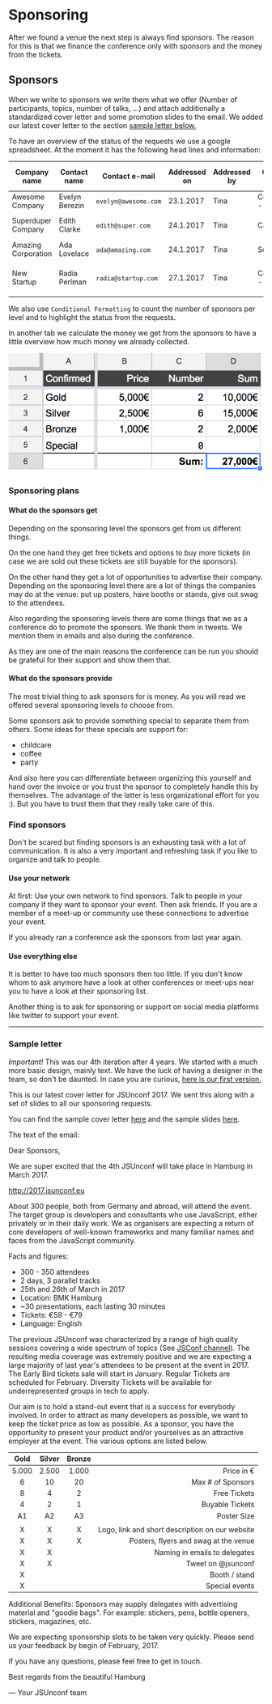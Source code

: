 # Sponsoring

After we found a venue the next step is always find sponsors. The reason for this is that we finance the conference only with sponsors and the money from the tickets.

## Sponsors

When we write to sponsors we write them what we offer (Number of participants, topics, number of talks, ...) and attach additionally a standardized cover letter and some promotion slides to the email. We added our latest cover letter to the section [sample letter below.](#sample-letter)

To have an overview of the status of the requests we use a google spreadsheet. At the moment it has the following head lines and information:

| Company name |	Contact name | Contact e-mail |	Addressed on |	Addressed by | Current Status | Additional comment | Invoice sent | Added to website | Tweet sent | Ticket links sent |
|-------|----|-----|-----|-----|-----|-----|----|----|----|-----|
| Awesome Company |	Evelyn Berezin | `evelyn@awesome.com` |	23.1.2017 |	Tina | Confirmed - Gold |  | - | yes | - | - |
| Superduper Company | Edith Clarke | `edith@super.com` |	24.1.2017 |	Tina | Cancelled | Ask them next year again | - | - | - | - |
| Amazing Corporation | Ada Lovelace | `ada@amazing.com` |	24.1.2017 |	Tina | Sent |  | - | - | - | - |
| New Startup | Radia Perlman | `radia@startup.com` |	27.1.2017 |	Tina | Confirmed - Silver | Remind them of sponsoring material | 10.2.2017 | yes | - | 10.2.2017 |

We also use `Conditional Formatting` to count the number of sponsors per level and to highlight the status from the requests.

In another tab we calculate the money we get from the sponsors to have a little overview how much money we already collected.

![Sponsor overview](material/sponsor-overview.png)

### Sponsoring plans

#### What do the sponsors get

Depending on the sponsoring level the sponsors get from us different things.

On the one hand they get free tickets and options to buy more tickets (in case we are sold out these tickets are still buyable for the sponsors).

On the other hand they get a lot of opportunities to advertise their company. Depending on the sponsoring level there are a lot of things the companies may do at the venue: put up posters, have booths or stands, give out swag to the attendees.

Also regarding the sponsoring levels there are some things that we as a conference do to promote the sponsors. We thank them in tweets. We mention them in emails and also during the conference.

As they are one of the main reasons the conference can be run you should be grateful for their support and show them that.

#### What do the sponsors provide

The most trivial thing to ask sponsors for is money. As you will read we offered several sponsoring levels to choose from.

Some sponsors ask to provide something special to separate them from others.
Some ideas for these specials are support for:
 - childcare
 - coffee
 - party

And also here you can differentiate between organizing this yourself and hand over the invoice or you trust the sponsor to completely handle this by themselves. The advantage of the latter is less organizational effort for you :). But you have to trust them that they really take care of this.

### Find sponsors

Don't be scared but finding sponsors is an exhausting task with a lot of communication. It is also a very important and refreshing task if you like to organize and talk to people.

#### Use your network

At first: Use your own network to find sponsors. Talk to people in your company if they want to sponsor your event. Then ask friends. If you are a member of a meet-up or community use these connections to advertise your event.

If you already ran a conference ask the sponsors from last year again.

#### Use everything else

It is better to have too much sponsors then too little. If you don't know whom to ask anymore have a look at other conferences or meet-ups near you to have a look at their sponsoring list.

Another thing is to ask for sponsoring or support on social media platforms like twitter to support your event.

------------------------
### Sample letter

*Important!* This was our 4th iteration after 4 years. We started with a much more basic design, mainly text. We have the luck of having a designer in the team, so don't be daunted. In case you are curious, [here is our first version.](material/JSUnconf2014_first_letter.pdf)

This is our latest cover letter for JSUnconf 2017. We sent this along with a set of slides to all our sponsoring requests.

You can find the sample cover letter [here](material/JSUnconf2017_sample_cover_letter.pdf) and the sample slides [here](material/JSUnconf2017_sample_slides.pdf).

The text of the email:

Dear Sponsors,

We are super excited that the 4th JSUnconf will take place in Hamburg in March 2017.

http://2017.jsunconf.eu

About 300 people, both from Germany and abroad, will attend the event. The target group is developers and consultants who use JavaScript, either privately or in their daily work. We as organisers are expecting a return of core developers of well-known frameworks and many familiar names and faces from the JavaScript community.

Facts and figures:
 - 300 - 350 attendees
 - 2 days, 3 parallel tracks
 - 25th and 26th of March in 2017
 - Location: BMK Hamburg
 - ~30 presentations, each lasting 30 minutes
 - Tickets: €59 - €79
 - Language: English

The previous JSUnconf was characterized by a range of high quality sessions covering a wide spectrum of topics (See [JSConf channel](https://www.youtube.com/playlist?list=PL37ZVnwpeshGgaWeK9oFRPIjrLSo8mm6b)). The resulting media coverage was extremely positive and we are expecting a large majority of last year's attendees to be present at the event in 2017.
The Early Bird tickets sale will start in January. Regular Tickets are scheduled for February. Diversity Tickets will be available for underrepresented groups in tech to apply.

Our aim is to hold a stand-out event that is a success for everybody involved. In order to attract as many developers as possible, we want to keep the ticket price as low as possible. As a sponsor, you have the opportunity to present your product and/or yourselves as an attractive employer at the event. The various options are listed below.

| Gold  | Silver | Bronze |      |
|:-------:|:-------:|:------:|-------------------:|
| 5.000 | 2.500  | 1.000  |        Price in € |
| 6     | 10     | 20     | Max # of Sponsors |
| 8     | 4      | 2      |      Free Tickets |
| 4     | 2      | 1      |   Buyable Tickets |
| A1    |  A2    | A3     |       Poster Size |
|||||
| X | X | X | Logo, link and short description on our website |
| X | X | X | Posters, flyers and swag at the venue |
| X | X |  | Naming in emails to delegates |
| X | X |  | Tweet on @jsunconf  |             
| X |  |  |  Booth / stand   |
| X |  |  | Special events    |

Additional Benefits: Sponsors may supply delegates with advertising material and "goodie bags". For example: stickers, pens, bottle openers, stickers, magazines, etc.

We are expecting sponsorship slots to be taken very quickly. Please send us your feedback by begin of February, 2017.

If you have any questions, please feel free to get in touch.

Best regards from the beautiful Hamburg

— Your JSUnconf team
